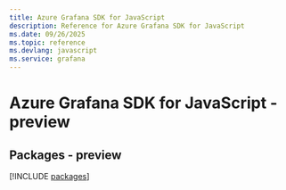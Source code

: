 ```yaml
---
title: Azure Grafana SDK for JavaScript
description: Reference for Azure Grafana SDK for JavaScript
ms.date: 09/26/2025
ms.topic: reference
ms.devlang: javascript
ms.service: grafana
---
```

# Azure Grafana SDK for JavaScript - preview
## Packages - preview
[!INCLUDE [packages](grafana-index.md)]